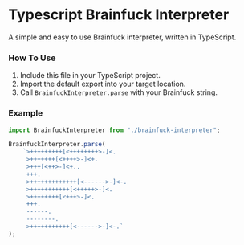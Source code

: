 # Typescript Brainfuck Interpreter

A simple and easy to use Brainfuck interpreter, written in TypeScript.

### How To Use

1. Include this file in your TypeScript project.
2. Import the default export into your target location.
3. Call `BrainfuckInterpreter.parse` with your Brainfuck string.

### Example

```ts
import BrainfuckInterpreter from "./brainfuck-interpreter";

BrainfuckInterpreter.parse(
    `>+++++++++[<++++++++>-]<.
     >+++++++[<++++>-]<+.
     >+++[<++>-]<+..
     +++.
     >+++++++++++++[<------>-]<-.
     >+++++++++++[<+++++>-]<.
     >++++++++[<+++>-]<.
     +++.
     ------.
     --------.
     >+++++++++++[<------>-]<-.`
);
```

